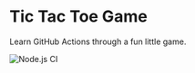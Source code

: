 # Tic Tac Toe Game

Learn GitHub Actions through a fun little game.

![Node.js CI](https://github.com/danielschnetler/github-actions-for-ci/workflows/Node.js%20CI/badge.svg)
